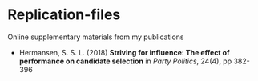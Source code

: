 # Replication-files
Online supplementary materials from my publications

* Hermansen, S. S. L. (2018) **Striving for influence: The effect of performance on candidate selection** in *Party Politics*, 24(4), pp 382-396
